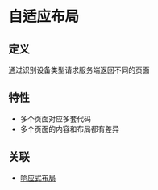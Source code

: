 # 自适应布局

## 定义

通过识别设备类型请求服务端返回不同的页面

## 特性

- 多个页面对应多套代码
- 多个页面的内容和布局都有差异

## 关联

- [响应式布局](./响应式布局.md)